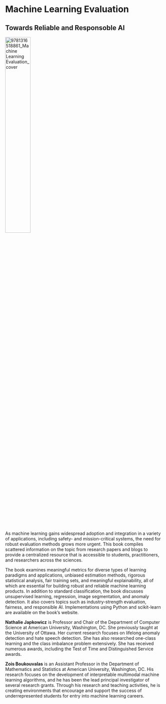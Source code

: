 # Machine Learning Evaluation 
## Towards Reliable and Responsoble AI
<img src="https://github.com/user-attachments/assets/9e76e64f-6ce7-4af3-b9cc-eae855802431" alt="9781316518861_Machine Learning Evaluation_cover" width="40%"/>

As machine learning gains widespread adoption and integration in a variety of applications, including safety- and mission-critical systems, the need for robust evaluation methods grows more urgent. This book compiles scattered information on the topic from research papers and blogs to provide a centralized resource that is accessible to students, practitioners, and researchers across the sciences.

The book examines meaningful metrics for diverse types of learning paradigms and applications, unbiased estimation methods, rigorous statistical analysis, fair training sets, and meaningful explainability, all of which are essential for building robust and reliable machine learning products. In addition to standard classification, the book discusses unsupervised learning, regression, image segmentation, and anomaly detection. It also covers topics such as industry-strength evaluation, fairness, and responsible AI. Implementations using Python and scikit-learn are available on the book’s website.

**Nathalie Japkowicz** is Professor and Chair of the Department of Computer Science at American University, Washington, DC. She previously taught at the University of Ottawa. Her current research focuses on lifelong anomaly detection and hate speech detection. She has also researched one-class learning and the class imbalance problem extensively. She has received numerous awards, including the Test of Time and Distinguished Service awards.

**Zois Boukouvalas** is an Assistant Professor in the Department of Mathematics and Statistics at American University, Washington, DC. His research focuses on the development of interpretable multimodal machine learning algorithms, and he has been the lead principal investigator of several research grants. Through his research and teaching activities, he is creating environments that encourage and support the success of underrepresented students for entry into machine learning careers.



